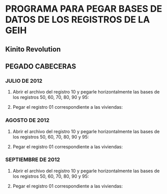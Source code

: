 # PROGRAMA PARA PEGAR BASES DE DATOS DE LOS REGISTROS DE LA GEIH

## Kinito Revolution

## PEGADO CABECERAS

### JULIO DE 2012

1. Abrir el archivo del registro 10 y pegarle horizontalmente las bases de los registros 50, 60, 70, 80, 90 y 95:

2. Pegar el registro 01 correspondiente a las viviendas:

### AGOSTO DE 2012

1. Abrir el archivo del registro 10 y pegarle horizontalmente las bases de los registros 50, 60, 70, 80, 90 y 95:

2. Pegar el registro 01 correspondiente a las viviendas:

### SEPTIEMBRE DE 2012

1. Abrir el archivo del registro 10 y pegarle horizontalmente las bases de los registros 50, 60, 70, 80, 90 y 95:

2. Pegar el registro 01 correspondiente a las viviendas:
